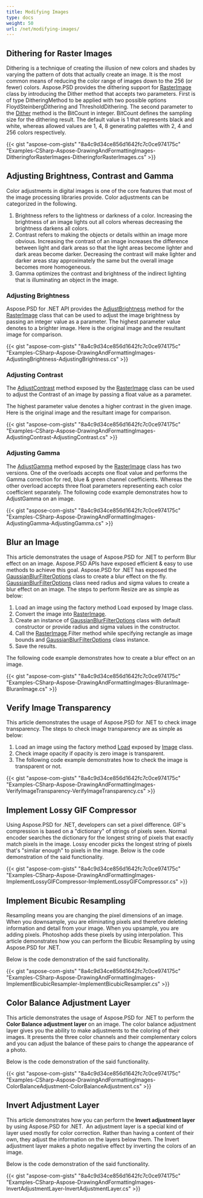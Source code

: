 ```yaml
---
title: Modifying Images
type: docs
weight: 50
url: /net/modifying-images/
---
```


## **Dithering for Raster Images**
Dithering is a technique of creating the illusion of new colors and shades by varying the pattern of dots that actually create an image. It is the most common means of reducing the color range of images down to the 256 (or fewer) colors. Aspose.PSD provides the dithering support for [RasterImage](https://apireference.aspose.com/psd/net/aspose.psd/rasterimage) class by introducing the Dither method that accepts two parameters. First is of type DitheringMethod to be applied with two possible options FloydSteinbergDithering and ThresholdDithering. The second parameter to the [Dither](https://apireference.aspose.com/psd/net/aspose.psd/rasterimage/methods/dither) method is the BitCount in integer. BitCount defines the sampling size for the dithering result. The default value is 1 that represents black and white, whereas allowed values are 1, 4, 8 generating palettes with 2, 4 and 256 colors respectively.



{{< gist "aspose-com-gists" "8a4c9d34ce856d1642fc7c0ce974175c" "Examples-CSharp-Aspose-DrawingAndFormattingImages-DitheringforRasterImages-DitheringforRasterImages.cs" >}}
## **Adjusting Brightness, Contrast and Gamma**
Color adjustments in digital images is one of the core features that most of the image processing libraries provide. Color adjustments can be categorized in the following.

1. Brightness refers to the lightness or darkness of a color. Increasing the brightness of an image lights out all colors whereas decreasing the brightness darkens all colors.
1. Contrast refers to making the objects or details within an image more obvious. Increasing the contrast of an image increases the difference between light and dark areas so that the light areas become lighter and dark areas become darker. Decreasing the contrast will make lighter and darker areas stay approximately the same but the overall image becomes more homogeneous.
1. Gamma optimizes the contrast and brightness of the indirect lighting that is illuminating an object in the image.
### **Adjusting Brightness**
Aspose.PSD for .NET API provides the [AdjustBrightness](https://apireference.aspose.com/psd/net/aspose.psd/rasterimage/methods/adjustbrightness) method for the [RasterImage](https://apireference.aspose.com/psd/net/aspose.psd/rasterimage) class that can be used to adjust the image brightness by passing an integer value as a parameter. The highest parameter value denotes to a brighter image. Here is the original image and the resultant image for comparison.



{{< gist "aspose-com-gists" "8a4c9d34ce856d1642fc7c0ce974175c" "Examples-CSharp-Aspose-DrawingAndFormattingImages-AdjustingBrightness-AdjustingBrightness.cs" >}}


### **Adjusting Contrast**
The [AdjustContrast](https://apireference.aspose.com/psd/net/aspose.psd/rasterimage/methods/adjustcontrast) method exposed by the [RasterImage](https://apireference.aspose.com/psd/net/aspose.psd/rasterimage) class can be used to adjust the Contrast of an image by passing a float value as a parameter.

The highest parameter value denotes a higher contrast in the given image. Here is the original image and the resultant image for comparison.



{{< gist "aspose-com-gists" "8a4c9d34ce856d1642fc7c0ce974175c" "Examples-CSharp-Aspose-DrawingAndFormattingImages-AdjustingContrast-AdjustingContrast.cs" >}}
### **Adjusting Gamma**
The [AdjustGamma](https://apireference.aspose.com/psd/net/aspose.psd/rasterimage/methods/adjustgamma) method exposed by the [RasterImage](https://apireference.aspose.com/psd/net/aspose.psd/rasterimage) class has two versions. One of the overloads accepts one float value and performs the Gamma correction for red, blue & green channel coefficients. Whereas the other overload accepts three float parameters representing each color coefficient separately. The following code example demonstrates how to AdjustGamma on an image.



{{< gist "aspose-com-gists" "8a4c9d34ce856d1642fc7c0ce974175c" "Examples-CSharp-Aspose-DrawingAndFormattingImages-AdjustingGamma-AdjustingGamma.cs" >}}
## **Blur an Image**
This article demonstrates the usage of Aspose.PSD for .NET to perform Blur effect on an image. Aspose.PSD APIs have exposed efficient & easy to use methods to achieve this goal. Aspose.PSD for .NET has exposed the [GaussianBlurFilterOptions](https://apireference.aspose.com/psd/net/aspose.psd.imagefilters.filteroptions/gaussianblurfilteroptions) class to create a blur effect on the fly. [GaussianBlurFilterOptions](https://apireference.aspose.com/psd/net/aspose.psd.imagefilters.filteroptions/gaussianblurfilteroptions) class need radius and sigma values to create a blur effect on an image. The steps to perform Resize are as simple as below:

1. Load an image using the factory method Load exposed by Image class.
1. Convert the image into [RasterImage](https://apireference.aspose.com/psd/net/aspose.psd/rasterimage).
1. Create an instance of [GaussianBlurFilterOptions](https://apireference.aspose.com/psd/net/aspose.psd.imagefilters.filteroptions/gaussianblurfilteroptions) class with default constructor or provide radius and sigma values in the constructor.
1. Call the [RasterImage](https://apireference.aspose.com/psd/net/aspose.psd/rasterimage).Filter method while specifying rectangle as image bounds and [GaussianBlurFilterOptions](https://apireference.aspose.com/psd/net/aspose.psd.imagefilters.filteroptions/gaussianblurfilteroptions) class instance.
1. Save the results.

The following code example demonstrates how to create a blur effect on an image.


{{< gist "aspose-com-gists" "8a4c9d34ce856d1642fc7c0ce974175c" "Examples-CSharp-Aspose-DrawingAndFormattingImages-BluranImage-BluranImage.cs" >}}
## **Verify Image Transparency**
This article demonstrates the usage of Aspose.PSD for .NET to check image transparency. The steps to check image transparency are as simple as below:

1. Load an image using the factory method [Load](https://apireference.aspose.com/psd/net/aspose.psd.image/load/methods/2) exposed by [Image](https://apireference.aspose.com/psd/net/aspose.psd/image) class.
1. Check image opacity if opacity is zero image is transparent.
1. The following code example demonstrates how to check the image is transparent or not.

{{< gist "aspose-com-gists" "8a4c9d34ce856d1642fc7c0ce974175c" "Examples-CSharp-Aspose-DrawingAndFormattingImages-VerifyImageTransparency-VerifyImageTransparency.cs" >}}
## **Implement Lossy GIF Compressor**
Using Aspose.PSD for .NET, developers can set a pixel difference. GIF's compression is based on a "dictionary" of strings of pixels seen. Normal encoder searches the dictionary for the longest string of pixels that exactly match pixels in the image. Lossy encoder picks the longest string of pixels that's "similar enough" to pixels in the image. Below is the code demonstration of the said functionality.


{{< gist "aspose-com-gists" "8a4c9d34ce856d1642fc7c0ce974175c" "Examples-CSharp-Aspose-DrawingAndFormattingImages-ImplementLossyGIFCompressor-ImplementLossyGIFCompressor.cs" >}}
## **Implement Bicubic Resampling**
Resampling means you are changing the pixel dimensions of an image. When you downsample, you are eliminating pixels and therefore deleting information and detail from your image. When you upsample, you are adding pixels. Photoshop adds these pixels by using interpolation. This article demonstrates how you can perform the Bicubic Resampling by using Aspose.PSD for .NET.

Below is the code demonstration of the said functionality.


{{< gist "aspose-com-gists" "8a4c9d34ce856d1642fc7c0ce974175c" "Examples-CSharp-Aspose-DrawingAndFormattingImages-ImplementBicubicResampler-ImplementBicubicResampler.cs" >}}
## **Color Balance Adjustment Layer**
This article demonstrates the usage of Aspose.PSD for .NET to perform the **Color Balance adjustment layer** on an image. The color balance adjustment layer gives you the ability to make adjustments to the coloring of their images. It presents the three color channels and their complementary colors and you can adjust the balance of these pairs to change the appearance of a photo.

Below is the code demonstration of the said functionality.


{{< gist "aspose-com-gists" "8a4c9d34ce856d1642fc7c0ce974175c" "Examples-CSharp-Aspose-DrawingAndFormattingImages-ColorBalanceAdjustment-ColorBalanceAdjustment.cs" >}}
## **Invert Adjustment Layer**
This article demonstrates how you can perform the **Invert adjustment layer** by using Aspose.PSD for .NET.  An adjustment layer is a special kind of layer used mostly for color correction. Rather than having a content of their own, they adjust the information on the layers below them. The Invert adjustment layer makes a photo negative effect by inverting the colors of an image.

Below is the code demonstration of the said functionality.


{{< gist "aspose-com-gists" "8a4c9d34ce856d1642fc7c0ce974175c" "Examples-CSharp-Aspose-DrawingAndFormattingImages-InvertAdjustmentLayer-InvertAdjustmentLayer.cs" >}}
